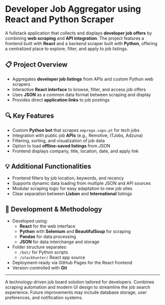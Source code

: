 # Developer Job Aggregator using React and Python Scraper

A fullstack application that collects and displays **developer job offers** by combining **web scraping** and **API integration**. The project features a frontend built with **React** and a backend scraper built with **Python**, offering a centralized place to explore, filter, and apply to job listings.

## 📋 Project Overview
- Aggregates **developer job listings** from APIs and custom Python web scrapers
- Interactive **React interface** to browse, filter, and access job offers
- Uses **JSON** as a common data format between scraping and display
- Provides direct **application links** to job postings

## 🔍 Key Features
- Custom **Python bot** that scrapes `emprego.sapo.pt` for tech jobs
- Integration with public job **APIs** (e.g., Remotive, ITJobs, Adzuna)
- Filtering, sorting, and visualization of job data
- Option to load **offline-saved listings** from JSON
- Frontend displays company, title, location, date, and apply link

## 💡 Additional Functionalities
- Frontend filters by job location, keywords, and recency
- Supports dynamic data loading from multiple JSON and API sources
- Modular scraping logic for easy adaptation to new job sites
- Clear separation between **Lisbon** and **International** listings

## 🧪 Development & Methodology
- Developed using:
  - **React** for the web interface
  - **Python** with **Selenium** and **BeautifulSoup** for scraping
  - **Pandas** for data processing
  - **JSON** for data interchange and storage
- Folder structure separates:
  - `/bot/` for Python scripts
  - `/stackhunter/` React app source
- Deployment-ready via GitHub Pages for the React frontend
- Version-controlled with **Git**

---

A technology-driven job board solution tailored for developers. Combines scraping automation and modern UI design to streamline the job search experience. Future improvements may include database storage, user preferences, and notification systems.
